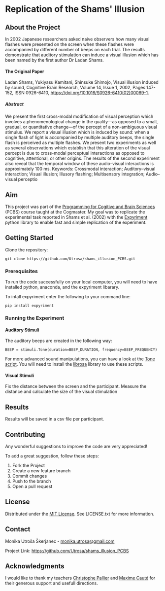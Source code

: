 # Replication of the Shams' Illusion

## About the Project
In 2002 Japanese researchers asked naive observers how many visual flashes were presented on the screen when these flashes were accompanied by different number of beeps on each trial. The results demonstrate that auditory stimulation can induce a visual illusion which has been named by the first author Dr Ladan Shams.

#### The Original Paper
Ladan Shams, Yukiyasu Kamitani, Shinsuke Shimojo, Visual illusion induced by sound, Cognitive Brain Research, Volume 14, Issue 1, 2002, Pages 147-152, ISSN 0926-6410, https://doi.org/10.1016/S0926-6410(02)00069-1.

##### Abstract
We present the first cross-modal modification of visual perception which involves a phenomenological change in the quality—as opposed to a small, gradual, or quantitative change—of the percept of a non-ambiguous visual stimulus. We report a visual illusion which is induced by sound: when a single flash of light is accompanied by multiple auditory beeps, the single flash is perceived as multiple flashes. We present two experiments as well as several observations which establish that this alteration of the visual percept is due to cross-modal perceptual interactions as opposed to cognitive, attentional, or other origins. The results of the second experiment also reveal that the temporal window of these audio–visual interactions is approximately 100 ms.
Keywords: Crossmodal interaction; Auditory–visual interaction; Visual illusion; Illusory flashing; Multisensory integration; Audio–visual perceptio

## Aim
This project was part of the [Programming for Cogitive and Brain Sciences](https://pcbs.readthedocs.io/en/latest/) (PCBS) course taught at the Cogmaster. My goal was to replicate the experimental task reported in Shams et al. (2002) with the [Expyriment](https://expyriment.org/) python library to enable fast and simple replication of the experiment.

## Getting Started
Clone the repository:

  ```
  git clone https://github.com/Utrosa/shams_illusion_PCBS.git
  ```
  
### Prerequisites
To run the code successfully on your local computer, you will need to have installed python, anaconda, and the expyriment libarary.

To intall expyriment enter the following to your command line:

  ```
  pip install expyriment
  ```
  
### Running the Experiment

#### Auditory Stimuli
The auditory beeps are created in the following way:
  ```
  BEEP = stimuli.Tone(duration=BEEP_DURATION, frequency=BEEP_FREQUENCY)
  ```
For more advanced sound manipulations, you can have a look at the [Tone script](). You will need to install the [librosa](https://librosa.org/) library to use these scripts.

#### Visual Stimuli
Fix the distance between the screen and the participant.
Measure the distance and calculate the size of the visual stimulation

## Results
Results will be saved in a csv file per participant.

## Contributing
Any wonderful suggestions to improve the code are very appreciated!

To add a great suggestion, follow these steps:

1. Fork the Project
2. Create a new feature branch
3. Commit changes
4. Push to the branch
5. Open a pull request

## License
Distributed under the [MIT License](https://choosealicense.com/licenses/mit/). See LICENSE.txt for more information.

## Contact
Monika Utroša Škerjanec - monika.utrosa@gmail.com

Project Link: https://github.com/Utrosa/shams_illusion_PCBS

## Acknowledgments
I would like to thank my teachers [Christophe Pallier](https://github.com/chrplr) and [Maxime Cauté](https://perso.eleves.ens-rennes.fr/people/maxime.caute/) for their generous support and usefull directions.
